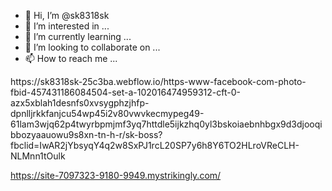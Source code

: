 - 👋 Hi, I’m @sk8318sk
- 👀 I’m interested in ...
- 🌱 I’m currently learning ...
- 💞️ I’m looking to collaborate on ...
- 📫 How to reach me ...

<!---
sk8318sk/sk8318sk is a ✨ special ✨ repository because its `README.md` (this file) appears on your GitHub profile.
You can click the Preview link to take a look at your changes.
--->https://sk8318sk-25c3ba.webflow.io/https-www-facebook-com-photo-fbid-457431186084504-set-a-102016474959312-cft-0-azx5xblah1desnfs0xvsygphzjhfp-dpnlljrkkfanjcu54wp45i2v80vwvkecmypeg49-61lam3wjq62p4twyrbpmjmf3yq7httdle5ijkzhq0yl3bskoiaebnhbgx9d3djooqibbozyaauowu9s8xn-tn-h-r/sk-boss?fbclid=IwAR2jYbsyqY4q2w8SxPJ1rcL20SP7y6h8Y6TO2HLroVReCLH-NLMnn1tOulk
https://site-7097323-9180-9949.mystrikingly.com/

